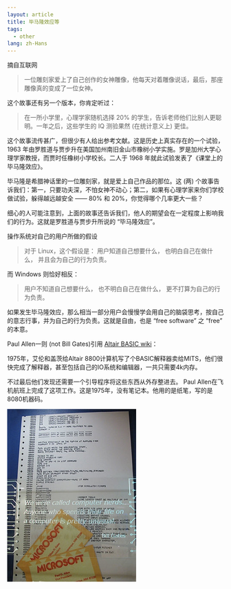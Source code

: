 ```yaml
---
layout: article
title: 毕马隆效应等
tags:
  - other
lang: zh-Hans
---
```


摘自互联网

<!--more-->

> 一位雕刻家爱上了自己创作的女神雕像，他每天对着雕像说话，最后，那座雕像真的变成了一位女神。


这个故事还有另一个版本，你肯定听过：
> 在一所小学里，心理学家随机选择 20% 的学生，告诉老师他们比别人更聪明。一年之后，这些学生的 IQ 测验果然 (在统计意义上) 更佳。


这个故事流传甚广，但很少有人给出参考文献。这是历史上真实存在的一个试验，1963 年由罗胜道与贾步升在美国加州南旧金山市橡树小学实施。罗是加州大学心理学家教授，而贾时任橡树小学校长。二人于 1968 年就此试验发表了《课堂上的毕马隆效应》。

毕马隆是希腊神话里的一位雕刻家，就是爱上自己作品的那位。这 (两) 个故事告诉我们：第一，只要功夫深，不怕女神不动心；第二，如果有心理学家来你们学校做试验，躲得越远越安全 —— 80% 和 20%，你觉得哪个几率更大一些？


细心的人可能注意到，上面的故事还告诉我们，他人的期望会在一定程度上影响我们的行为。这就是罗胜道与贾步升所说的 “毕马隆效应”。

操作系统对自己的用户所做的假设

> 对于 Linux，这个假设是：
> 用户知道自己想要什么，
> 也明白自己在做什么，
> 并且会为自己的行为负责。

而 Windows 则恰好相反：
> 用户不知道自己想要什么，
> 也不明白自己在做什么，
> 更不打算为自己的行为负责。

如果发生毕马隆效应，那么相当一部分用户会慢慢学会用自己的脑袋思考，按自己的意志行事，并为自己的行为负责。这就是自由，也是 “free software” 之 “free” 的本意。

Paul Allen一则 (not Bill Gates)引用 [Altair BASIC wiki](http://en.wikipedia.org/wiki/Altair_BASIC#cite_note-harddrive-10)：

1975年，艾伦和盖茨给Altair 8800计算机写了个BASIC解释器卖给MITS，他们很快完成了解释器，甚至包括自己的IO系统和编辑器，一共只需要4k内存。 

不过最后他们发现还需要一个引导程序将这些东西从外存整进去。 Paul Allen在飞机航班上完成了这项工作。这是1975年，没有笔记本。他用的是纸笔，写的是8080机器码。

![300px-Altair_Basic_Sign](https://raw.githubusercontent.com/chen866/chen866.github.io/master/assets/images/300px-Altair-Basic-Sign.jpg)

